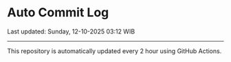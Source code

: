 # Auto Commit Log

Last updated: Sunday, 12-10-2025 03:12 WIB

---

This repository is automatically updated every 2 hour using GitHub Actions.
